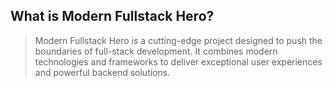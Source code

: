 

## What is Modern Fullstack Hero?

> Modern Fullstack Hero is a cutting-edge project designed to push the boundaries of full-stack development. It combines modern technologies and frameworks to deliver exceptional user experiences and powerful backend solutions.

